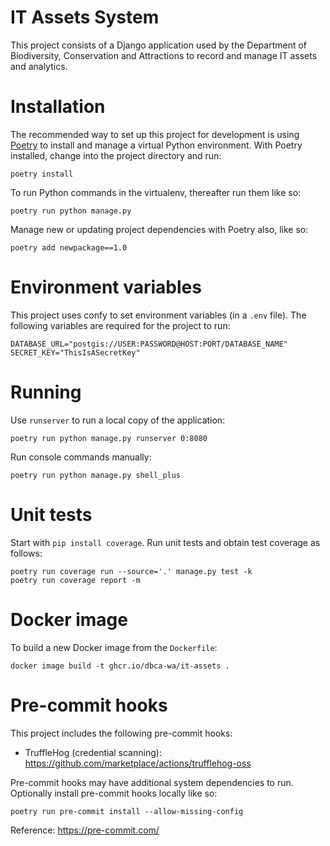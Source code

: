 # IT Assets System

This project consists of a Django application used by the Department of
Biodiversity, Conservation and Attractions to record and manage IT assets
and analytics.

# Installation

The recommended way to set up this project for development is using
[Poetry](https://python-poetry.org/docs/) to install and manage a virtual Python
environment. With Poetry installed, change into the project directory and run:

    poetry install

To run Python commands in the virtualenv, thereafter run them like so:

    poetry run python manage.py

Manage new or updating project dependencies with Poetry also, like so:

    poetry add newpackage==1.0

# Environment variables

This project uses confy to set environment variables (in a `.env` file).
The following variables are required for the project to run:

    DATABASE_URL="postgis://USER:PASSWORD@HOST:PORT/DATABASE_NAME"
    SECRET_KEY="ThisIsASecretKey"

# Running

Use `runserver` to run a local copy of the application:

    poetry run python manage.py runserver 0:8080

Run console commands manually:

    poetry run python manage.py shell_plus

# Unit tests

Start with `pip install coverage`. Run unit tests and obtain test coverage as follows:

    poetry run coverage run --source='.' manage.py test -k
    poetry run coverage report -m

# Docker image

To build a new Docker image from the `Dockerfile`:

    docker image build -t ghcr.io/dbca-wa/it-assets .

# Pre-commit hooks

This project includes the following pre-commit hooks:

- TruffleHog (credential scanning): https://github.com/marketplace/actions/trufflehog-oss

Pre-commit hooks may have additional system dependencies to run. Optionally
install pre-commit hooks locally like so:

    poetry run pre-commit install --allow-missing-config

Reference: https://pre-commit.com/
